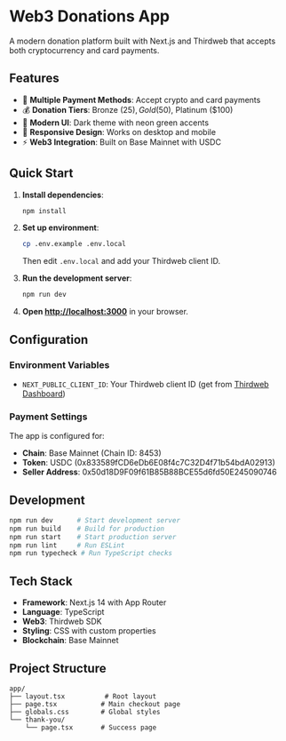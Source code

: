 # Web3 Donations App

A modern donation platform built with Next.js and Thirdweb that accepts both cryptocurrency and card payments.

## Features

- 🎯 **Multiple Payment Methods**: Accept crypto and card payments
- 💰 **Donation Tiers**: Bronze ($25), Gold ($50), Platinum ($100)
- 🌟 **Modern UI**: Dark theme with neon green accents
- 📱 **Responsive Design**: Works on desktop and mobile
- ⚡ **Web3 Integration**: Built on Base Mainnet with USDC

## Quick Start

1. **Install dependencies**:
   ```bash
   npm install
   ```

2. **Set up environment**:
   ```bash
   cp .env.example .env.local
   ```
   Then edit `.env.local` and add your Thirdweb client ID.

3. **Run the development server**:
   ```bash
   npm run dev
   ```

4. **Open [http://localhost:3000](http://localhost:3000)** in your browser.

## Configuration

### Environment Variables

- `NEXT_PUBLIC_CLIENT_ID`: Your Thirdweb client ID (get from [Thirdweb Dashboard](https://thirdweb.com/dashboard))

### Payment Settings

The app is configured for:
- **Chain**: Base Mainnet (Chain ID: 8453)
- **Token**: USDC (0x833589fCD6eDb6E08f4c7C32D4f71b54bdA02913)
- **Seller Address**: 0x50d18D9F09f61B85B88BCE55d6fd50E245090746

## Development

```bash
npm run dev      # Start development server
npm run build    # Build for production
npm run start    # Start production server
npm run lint     # Run ESLint
npm run typecheck # Run TypeScript checks
```

## Tech Stack

- **Framework**: Next.js 14 with App Router
- **Language**: TypeScript
- **Web3**: Thirdweb SDK
- **Styling**: CSS with custom properties
- **Blockchain**: Base Mainnet

## Project Structure

```
app/
├── layout.tsx          # Root layout
├── page.tsx           # Main checkout page
├── globals.css        # Global styles
└── thank-you/
    └── page.tsx       # Success page
```
